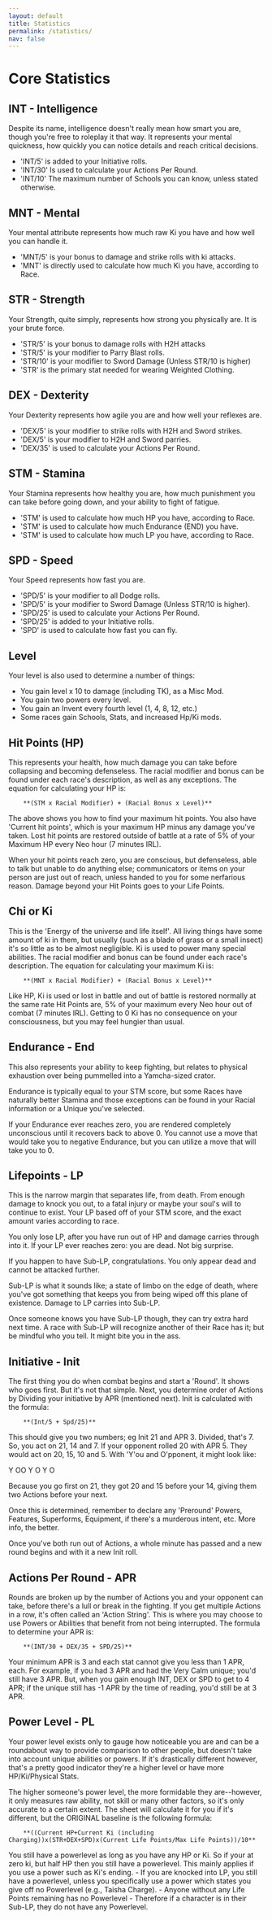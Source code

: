 ```yaml
---
layout: default
title: Statistics
permalink: /statistics/
nav: false
---
```


# Core Statistics
## INT - Intelligence
Despite its name, intelligence doesn't really mean how smart you are, though you're free to roleplay it that way. It represents your mental quickness, how quickly you can notice details and reach critical decisions.
* 'INT/5' is added to your Initiative rolls.
* 'INT/30' Is used to calculate your Actions Per Round.
* 'INT/10' The maximum number of Schools you can know, unless stated otherwise.

## MNT - Mental
Your mental attribute represents how much raw Ki you have and how well you can handle it.
* 'MNT/5' is your bonus to damage and strike rolls with ki attacks.
* 'MNT' is directly used to calculate how much Ki you have, according to Race.

## STR - Strength
Your Strength, quite simply, represents how strong you physically are. It is your brute force.
* 'STR/5' is your bonus to damage rolls with H2H attacks
* 'STR/5' is your modifier to Parry Blast rolls.
* 'STR/10' is your modifier to Sword Damage (Unless STR/10 is higher)
* 'STR' is the primary stat needed for wearing Weighted Clothing.

## DEX - Dexterity
Your Dexterity represents how agile you are and how well your reflexes are.
* 'DEX/5' is your modifier to strike rolls with H2H and Sword strikes.
* 'DEX/5' is your modifier to H2H and Sword parries.
* 'DEX/35' is used to calculate your Actions Per Round.

## STM - Stamina
Your Stamina represents how healthy you are, how much punishment you can take before going down, and your ability to fight of fatigue.
* 'STM' is used to calculate how much HP you have, according to Race.
* 'STM' is used to calculate how much Endurance (END) you have.
* 'STM' is used to calculate how much LP you have, according to Race.

## SPD - Speed
Your Speed represents how fast you are.
* 'SPD/5' is your modifier to all Dodge rolls.
* 'SPD/5' is your modifier to Sword Damage (Unless STR/10 is higher).
* 'SPD/25' is used to calculate your Actions Per Round.
* 'SPD/25' is added to your Initiative rolls.
* 'SPD' is used to calculate how fast you can fly.

## Level
Your level is also used to determine a number of things:
* You gain level x 10 to damage (including TK), as a Misc Mod.
* You gain two powers every level.
* You gain an Invent every fourth level (1, 4, 8, 12, etc.)
* Some races gain Schools, Stats, and increased Hp/Ki mods.


## Hit Points (HP)
This represents your health, how much damage you can take before collapsing and becoming defenseless. The racial modifier and bonus can be found under each race's description, as well as any exceptions. The equation for calculating your HP is:

        **(STM x Racial Modifier) + (Racial Bonus x Level)**

The above shows you how to find your maximum hit points. You also have 'Current hit points', which is your maximum HP minus any damage you've taken. Lost hit points are restored outside of battle at a rate of 5% of your Maximum HP every Neo hour (7 minutes IRL).

When your hit points reach zero, you are conscious, but defenseless, able to talk but unable to do anything else; communicators or items on your person are just out of reach, unless handed to you for some nerfarious reason.  Damage beyond your Hit Points goes to your Life Points.


## Chi or Ki
This is the 'Energy of the universe and life itself'. All living things have some amount of ki in them, but usually (such as a blade of grass or a small insect) it's so little as to be almost negligible. Ki is used to power many special abilities. The racial modifier and bonus can be found under each race's description. The equation for calculating your maximum Ki is:


        **(MNT x Racial Modifier) + (Racial Bonus x Level)**

Like HP, Ki is used or lost in battle and out of battle is restored normally at the same rate Hit Points are, 5% of your maximum every Neo hour out of combat (7 minutes IRL). Getting to 0 Ki has no consequence on your consciousness, but you may feel hungier than usual.


## Endurance - End
This also represents your ability to keep fighting, but relates to physical exhaustion over being pummelled into a Yamcha-sized crator.

Endurance is typically equal to your STM score, but some Races have naturally better Stamina and those exceptions can be found in your Racial information or a Unique you've selected.

If your Endurance ever reaches zero, you are rendered completely unconscious until it recovers back to above 0. You cannot use a move that would take you to negative Endurance, but you can utilize a move that will take you to 0.

## Lifepoints - LP
This is the narrow margin that separates life, from death. From enough damage to knock you out, to a fatal injury or maybe your soul's will to continue to exist. Your LP based off of your STM score, and the exact amount varies according to race.

You only lose LP, after you have run out of HP and damage carries through into it. If your LP ever reaches zero: you are dead. Not big surprise.

If you happen to have Sub-LP, congratulations. You only appear dead and cannot be attacked further.

Sub-LP is what it sounds like; a state of limbo on the edge of death, where you've got something that keeps you from being wiped off this plane of existence. Damage to LP carries into Sub-LP.

Once someone knows you have Sub-LP though, they can try extra hard next time. A race with Sub-LP will recognize another of their Race has it; but be mindful who you tell. It might bite you in the ass.


## Initiative - Init
The first thing you do when combat begins and start a 'Round'. It shows who goes first. But it's not that simple. Next, you determine order of Actions by Dividing your initiative by APR (mentioned next). Init is calculated with the formula:


        **(Int/5 + Spd/25)**

This should give you two numbers; eg Init 21 and APR 3. Divided, that's 7. So, you act on 21, 14 and 7. If your opponent rolled 20 with APR 5. They would act on 20, 15, 10 and 5. With 'Y'ou and O'pponent, it might look like:

Y OO Y O Y O

Because you go first on 21, they got 20 and 15 before your 14, giving them two Actions before your next.

Once this is determined, remember to declare any 'Preround' Powers, Features, Superforms, Equipment, if there's a murderous intent, etc. More info, the better.

Once you've both run out of Actions, a whole minute has passed and a new round begins and with it a new Init roll.

## Actions Per Round - APR
Rounds are broken up by the number of Actions you and your opponent can take, before there's a lull or break in the fighting. If you get multiple Actions in a row, it's often called an 'Action String'. This is where you may choose to use Powers or Abilities that benefit from not being interrupted. The formula to determine your APR is:


        **(INT/30 + DEX/35 + SPD/25)**

Your minimum APR is 3 and each stat cannot give you less than 1 APR, each. For example, if you had 3 APR and had the Very Calm unique; you'd still have 3 APR. But, when you gain enough INT, DEX or SPD to get to 4 APR; if the unique still has -1 APR by the time of reading, you'd still be at 3 APR.

## Power Level - PL
Your power level exists only to gauge how noticeable you are and can be a roundabout way to provide comparison to other people, but doesn't take into account unique abilities or powers. If it's drastically different however, that's a pretty good indicator they're a higher level or have more HP/Ki/Physical Stats.

The higher someone's power level, the more formidable they are--however, it only measures raw ability, not skill or many other factors, so it's only accurate to a certain extent. The sheet will calculate it for you if it's different, but the ORIGINAL baseline is the following formula:

        **((Current HP+Current Ki (including Charging))x(STR+DEX+SPD)x(Current Life Points/Max Life Points))/10**

You still have a powerlevel as long as you have any HP or Ki. So if your at zero ki, but half HP then you still have a powerlevel. This mainly applies if you use a power such as Ki's ending. - If you are knocked into LP, you still have a powerlevel, unless you specifically use a power which states you give off no Powerlevel (e.g., Taisha Charge). - Anyone without any Life Points remaining has no Powerlevel - Therefore if a character is in their Sub-LP, they do not have any Powerlevel.